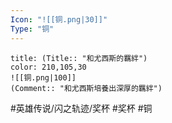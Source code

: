 ```yaml
---
Icon: "![[铜.png|30]]"
Type: "铜"
---
```

```ad-ed-sen-1-brozen
title: (Title:: "和尤西斯的羈絆")
color: 210,105,30
![[铜.png|100]]
(Comment:: "和尤西斯培養出深厚的羈絆")
```

#英雄传说/闪之轨迹/奖杯  #奖杯 #铜